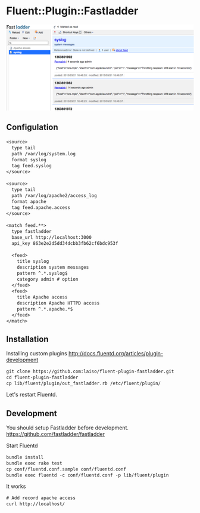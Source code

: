 # Fluent::Plugin::Fastladder

![](doc/screenshot.png)

## Configulation

    <source>
      type tail
      path /var/log/system.log
      format syslog
      tag feed.syslog
    </source>

    <source>
      type tail
      path /var/log/apache2/access_log
      format apache
      tag feed.apache.access
    </source>

    <match feed.**>
      type fastladder
      base_url http://localhost:3000
      api_key 863e2e2d5dd34dcbb3fb62cf6bdc953f

      <feed>
        title syslog
        description system messages
        pattern ^.*.syslog$
        category admin # option
      </feed>
      <feed>
        title Apache access
        description Apache HTTPD access
        pattern ^.*.apache.*$
      </feed>
    </match>



## Installation

Installing custom plugins
http://docs.fluentd.org/articles/plugin-development

    git clone https://github.com:laiso/fluent-plugin-fastladder.git
    cd fluent-plugin-fastladder
    cp lib/fluent/plugin/out_fastladder.rb /etc/fluent/plugin/

Let's restart Fluentd.


## Development

You should setup Fastladder before development.
https://github.com/fastladder/fastladder

Start Fluentd

    bundle install
    bundle exec rake test
    cp conf/fluentd.conf.sample conf/fluentd.conf
    bundle exec fluentd -c conf/fluentd.conf -p lib/fluent/plugin

It works

    # Add record apache access
    curl http://localhost/

